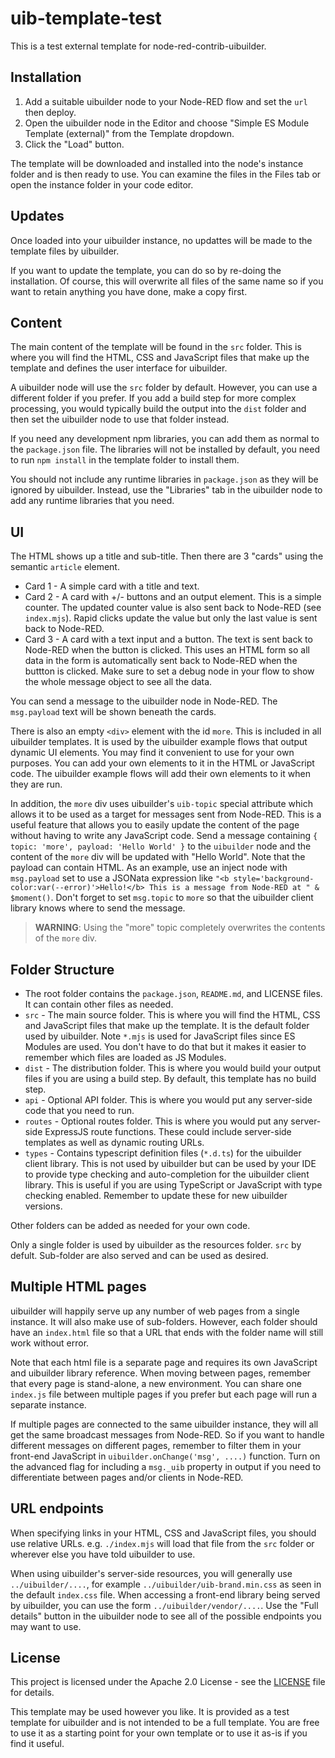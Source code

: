 # uib-template-test

This is a test external template for node-red-contrib-uibuilder.

## Installation

1. Add a suitable uibuilder node to your Node-RED flow and set the `url` then deploy.
2. Open the uibuilder node in the Editor and choose "Simple ES Module Template (external)" from the Template dropdown.
3. Click the "Load" button.

The template will be downloaded and installed into the node's instance folder and is then ready to use. You can examine the files in the Files tab or open the instance folder in your code editor.

## Updates

Once loaded into your uibuilder instance, no updattes will be made to the template files by uibuilder.

If you want to update the template, you can do so by re-doing the installation. Of course, this will overwrite all files of the same name so if you want to retain anything you have done, make a copy first.

## Content

The main content of the template will be found in the `src` folder. This is where you will find the HTML, CSS and JavaScript files that make up the template and defines the user interface for uibuilder.

A uibuilder node will use the `src` folder by default. However, you can use a different folder if you prefer. If you add a build step for more complex processing, you would typically build the output into the `dist` folder and then set the uibuilder node to use that folder instead.

If you need any development npm libraries, you can add them as normal to the `package.json` file. The libraries will not be installed by default, you need to run `npm install` in the template folder to install them.

You should not include any runtime libraries in `package.json` as they will be ignored by uibuilder. Instead, use the "Libraries" tab in the uibuilder node to add any runtime libraries that you need.

## UI

The HTML shows up a title and sub-title. Then there are 3 "cards" using the semantic `article` element.

* Card 1 - A simple card with a title and text.
* Card 2 - A card with +/- buttons and an output element. This is a simple counter. The updated counter value is also sent back to Node-RED (see `index.mjs`). Rapid clicks update the value but only the last value is sent back to Node-RED.
* Card 3 - A card with a text input and a button. The text is sent back to Node-RED when the button is clicked. This uses an HTML form so all data in the form is automatically sent back to Node-RED when the buttton is clicked. Make sure to set a debug node in your flow to show the whole message object to see all the data.

You can send a message to the uibuilder node in Node-RED. The `msg.payload` text will be shown beneath the cards.

There is also an empty `<div>` element with the id `more`. This is included in all uibuilder templates. It is used by the uibuilder example flows that output dynamic UI elements. You may find it convenient to use for your own purposes. You can add your own elements to it in the HTML or JavaScript code. The uibuilder example flows will add their own elements to it when they are run.

In addition, the `more` div uses uibuilder's `uib-topic` special attribute which allows it to be used as a target for messages sent from Node-RED. This is a useful feature that allows you to easily update the content of the page without having to write any JavaScript code. Send a message containing `{ topic: 'more', payload: 'Hello World' }` to the `uibuilder` node and the content of the `more` div will be updated with "Hello World". Note that the payload can contain HTML. As an example, use an inject node with `msg.payload` set to use a JSONata expression like `"<b style='background-color:var(--error)'>Hello!</b> This is a message from Node-RED at " & $moment()`. Don't forget to set `msg.topic` to `more` so that the uibuilder client library knows where to send the message.

> **WARNING**: Using the "more" topic completely overwrites the contents of the `more` div.

## Folder Structure

* The root folder contains the `package.json`, `README.md`, and LICENSE files. It can contain other files as needed.
* `src` - The main source folder. This is where you will find the HTML, CSS and JavaScript files that make up the template. It is the default folder used by uibuilder. Note `*.mjs` is used for JavaScript files since ES Modules are used. You don't have to do that but it makes it easier to remember which files are loaded as JS Modules.
* `dist` - The distribution folder. This is where you would build your output files if you are using a build step. By default, this template has no build step.
* `api` - Optional API folder. This is where you would put any server-side code that you need to run.
* `routes` - Optional routes folder. This is where you would put any server-side ExpressJS route functions. These could include server-side templates as well as dynamic routing URLs.
* `types` - Contains typescript definition files (`*.d.ts`) for the uibuilder client library. This is not used by uibuilder but can be used by your IDE to provide type checking and auto-completion for the uibuilder client library. This is useful if you are using TypeScript or JavaScript with type checking enabled. Remember to update these for new uibuilder versions.

Other folders can be added as needed for your own code.

Only a single folder is used by uibuilder as the resources folder. `src` by defult. Sub-folder are also served and can be used as desired.

## Multiple HTML pages

uibuilder will happily serve up any number of web pages from a single instance. It will also make use of sub-folders. However, each folder should have an `index.html` file so that a URL that ends with the folder name will still work without error.

Note that each html file is a separate page and requires its own JavaScript and uibuilder library reference. When moving between pages, remember that every page is stand-alone, a new environment. You can share one `index.js` file between multiple pages if you prefer but each page will run a separate instance.

If multiple pages are connected to the same uibuilder instance, they will all get the same broadcast messages from Node-RED. So if you want to handle different messages on different pages, remember to filter them in your front-end JavaScript in `uibuilder.onChange('msg', ....)` function. Turn on the advanced flag for including a `msg._uib` property in output if you need to differentiate between pages and/or clients in Node-RED.

## URL endpoints

When specifying links in your HTML, CSS and JavaScript files, you should use relative URLs. e.g. `./index.mjs` will load that file from the `src` folder or wherever else you have told uibuilder to use.

When using uibuilder's server-side resources, you will generally use `../uibuilder/....`, for example `../uibuilder/uib-brand.min.css` as seen in the default `index.css` file. When accessing a front-end library being served by uibuilder, you can use the form `../uibuilder/vendor/....`. Use the "Full details" button in the uibuilder node to see all of the possible endpoints you may want to use.

## License

This project is licensed under the Apache 2.0 License - see the [LICENSE](LICENSE) file for details.

This template may be used however you like. It is provided as a test template for uibuilder and is not intended to be a full template. You are free to use it as a starting point for your own template or to use it as-is if you find it useful.
